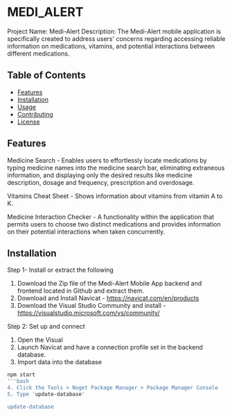# MEDI_ALERT

Project Name: Medi-Alert 
Description:
The Medi-Alert mobile application is specifically created to address users' concerns regarding accessing reliable information on medications, vitamins, and potential interactions between different medications.

## Table of Contents
- [Features](#features)
- [Installation](#installation)
- [Usage](#usage)
- [Contributing](#contributing)
- [License](#license)

## Features
Medicine Search  - Enables users to effortlessly locate medications by typing medicine names into the medicine search bar, eliminating extraneous information, and displaying only the desired results like medicine description, dosage and frequency, prescription and overdosage.

Vitamins Cheat Sheet - Shows information about vitamins from vitamin A to K.

Medicine Interaction Checker - A functionality within the application that permits users to choose two distinct medications and provides information on their potential interactions when taken concurrently.

## Installation

Step 1- Install or extract the following 
1. Download the Zip file of the Medi-Alert Mobile App backend and frontend located in Github and extract them.
2. Download and Install Navicat - https://navicat.com/en/products
3. Download the Visual Studio Community and install - https://visualstudio.microsoft.com/vs/community/

Step 2: Set up and connect
1. Open the Visual 
2. Launch Navicat and have a connection profile set in the backend database.
3. Import data into the database


```bash
npm start
'''bash
4. Click the Tools > Nuget Package Manager > Package Manager Console
5. Type 'update-database'

update-database


